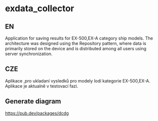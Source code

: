 # exdata_collector
## EN <br>
Application for saving results for EX-500,EX-A category ship models. The architecture was designed using the Repository pattern, where data is primarily stored on the device and is distributed among all users using server synchronization.
## CZE <br>
Aplikace ,pro ukladaní vysledků pro modely lodí kategorie EX-500,EX-A. Aplikace je aktualně v testovací fazi.


## Generate diagram
https://pub.dev/packages/dcdg